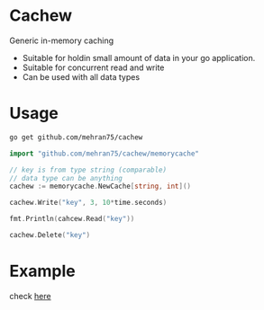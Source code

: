 # Cachew

Generic in-memory caching
- Suitable for holdin small amount of data in your go application.
- Suitable for concurrent read and write
- Can be used with all data types


# Usage
```bash 
go get github.com/mehran75/cachew
```

```go
import "github.com/mehran75/cachew/memorycache"

// key is from type string (comparable)
// data type can be anything
cachew := memorycache.NewCache[string, int]()

cachew.Write("key", 3, 10*time.seconds)

fmt.Println(cahcew.Read("key"))

cachew.Delete("key")

```


# Example
check [here](https://github.com/mehran75/cachew/blob/main/example/main/main.go)
